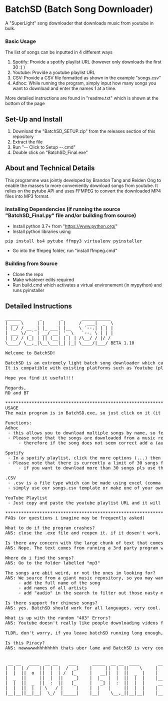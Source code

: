 # BatchSD (Batch Song Downloader)
A "SuperLight" song downloader that downloads music from youtube in bulk.

### Basic Usage
The list of songs can be inputted in 4 different ways
1. Spotify: Provide a spotify playlist URL (however only downloads the first 30 :( )
2. Youtube: Provide a youtube playlist URL
3. CSV: Provide a CSV file formatted as shown in the example "songs.csv"
4. Adhoc: While running the program, simply input how many songs you want to download and enter the names 1 at a time.

More detailed instructions are found in "readme.txt" which is shown at the bottom of the page

## Set-Up and Install
1. Download the "BatchSD_SETUP.zip" from the releases section of this repository
2. Extract the file
3. Run "-- Click to Setup --.cmd"
4. Double click on "BatchSD_Final.exe"

## About and Technical Details
This programme was jointly developed by Brandon Tang and Reiden Ong to enable the masses to more conveniently download songs from youtube. It relies on the pytube API and uses FFMPEG to convert the downloaded MP4 files into MP3 format.

### Installing Dependencies (if running the source "BatchSD_Final.py" file and/or building from source)
- Install python 3.7+ from "https://www.python.org/"
- Install python libraries using
<pre>pip install bs4 pytube ffmpy3 virtualenv pyinstaller</pre>
- Go into the ffmpeg folder, run "install ffmpeg.cmd"

### Building from Source
- Clone the repo
- Make whatever edits required
- Run build.cmd which activates a virtual environement (in mypython) and runs pyinstaller


## Detailed Instructions
<pre>
______       _       _       ___________ 
| ___ \     | |     | |     /  ___|  _  \
| |_/ / __ _| |_ ___| |__   \ `--.| | | |
| ___ \/ _` | __/ __| '_ \   `--. \ | | |
| |_/ / (_| | || (__| | | | /\__/ / |/ / 
\____/ \__,_|\__\___|_| |_| \____/|___/ BETA 1.10
 
Welcome to BatchSD!

BatchSD is an extremely light batch song downloader which can download many songs at once
It is compatible with existing platforms such as Youtube (playlists) as well as Spotify. 

Hope you find it useful!!!

Regards,
RD and BT

**************************************************************************************************
USAGE
The main program is in BatchSD.exe, so just click on it (it may take a while to load)

Functions:
Adhoc 
 - this allows you to download multiple songs by name, so feel free to just key in the name of your song!
 - Please note that the songs are downloaded from a music repository, which include music videos
	 - therefore if the song does not seem correct add a (audio) behind the name

Spotify 
 - In a spotify playlist, click the more options (...) then copy playlist url to obtain the playlist URL
 - Please note that there is currently a limit of 30 songs for the Spotify playlist import function! (could be solved in the future)
	 - if you want to download more than 30 songs pls use the .csv function 

.CSV
 - .csv is a file type which can be made using excel (comma delimited)
 - simply use our songs.csv template or make one of your own!

YouTube Playlist
 - Just copy and paste the youtube playlist URL and it will do its magic!

**************************************************************************************************
FAQs (or questions i imagine may be frequently asked)

What to do if the program crashes?
ANS: close the .exe file and reopen it. if it dosen't work, try harder.

Is there any concern with the large chunk of text that comes out after the Downloading complete sign comes?
ANS: Nope. The text comes from running a 3rd party program which converts videos from nasty .mp4 to nice .mp3s

Where do i find the songs?
ANS: Go to the folder labelled "mp3"

The songs are abit weird, or not the ones im looking for?
ANS: We source from a giant music repository, so you may want to narrow your search parameters.
	 - add the full name of the song
	 - add names of all artists
	 - add "audio" in the search to filter out those nasty music videos

Is there support for chinese songs?
ANS: yes. BatchSD should work for all languages. very cool.

What is up with the random "403" Errors?
ANS: Youtube doesn't really like people downloading videos from their site, hence there is a cap on the number of videos one is able to download per unit time. "403" error just means that youtube is blocking the downloads, however BatchSD tries to deal with this by skipping that video and remembering to come back to download it. 

TLDR, don't worry, if you leave batchSD running long enough, all the songs will eventually be downloaded.

Is this Piracy?
ANS: nawwwwwhhhhhhhh thats uber lame and BatchSD is very cool so we dont do that here.


 __ __   ____  __ __    ___      _____  __ __  ____       __ 
|  |  | /    ||  |  |  /  _]    |     ||  |  ||    \     |  |
|  |  ||  o  ||  |  | /  [_     |   __||  |  ||  _  |    |  |
|  _  ||     ||  |  ||    _]    |  |_  |  |  ||  |  |    |__|
|  |  ||  _  ||  :  ||   [_     |   _] |  :  ||  |  |     __ 
|  |  ||  |  | \   / |     |    |  |   |     ||  |  |    |  |
|__|__||__|__|  \_/  |_____|    |__|    \__,_||__|__|    |__|
                                                             
</pre>
